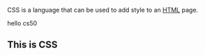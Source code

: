 




CSS is a language that can be used to add style to an [HTML](/wiki/HTML) page.
hello cs50






## This is CSS







